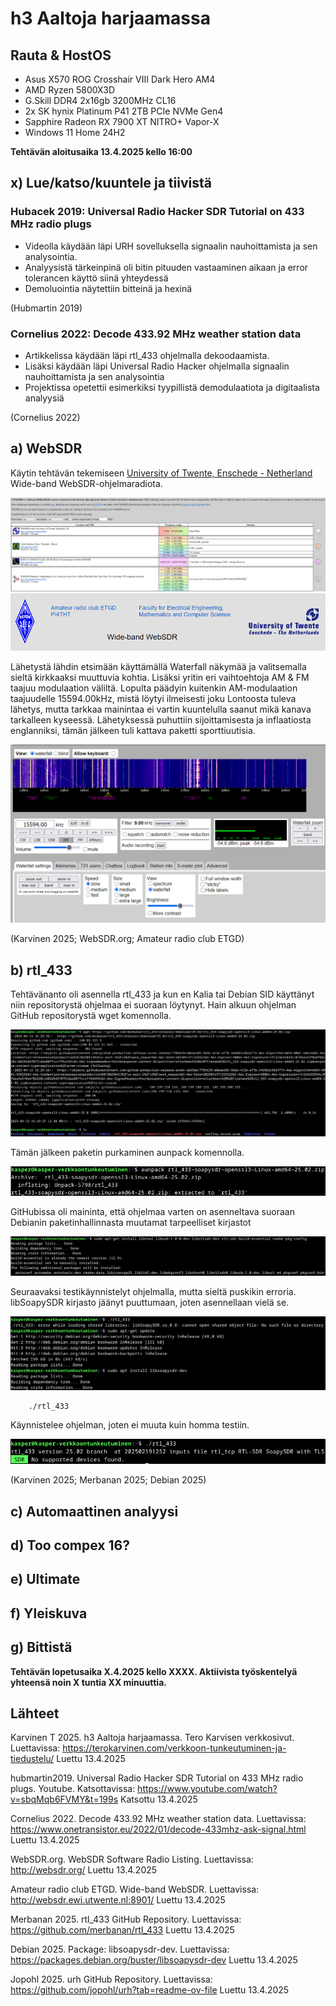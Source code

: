 # h3 Aaltoja harjaamassa

## Rauta & HostOS

- Asus X570 ROG Crosshair VIII Dark Hero AM4
- AMD Ryzen 5800X3D
- G.Skill DDR4 2x16gb 3200MHz CL16
- 2x SK hynix Platinum P41 2TB PCIe NVMe Gen4
- Sapphire Radeon RX 7900 XT NITRO+ Vapor-X
- Windows 11 Home 24H2

**Tehtävän aloitusaika 13.4.2025 kello 16:00**

## x) Lue/katso/kuuntele ja tiivistä

### Hubacek 2019: Universal Radio Hacker SDR Tutorial on 433 MHz radio plugs
- Videolla käydään läpi URH sovelluksella signaalin nauhoittamista ja sen analysointia.
- Analyysistä tärkeinpinä oli bitin pituuden vastaaminen aikaan ja error tolerancen käyttö siinä yhteydessä
- Demoluointia näytettiin bitteinä ja hexinä

(Hubmartin 2019)
### Cornelius 2022: Decode 433.92 MHz weather station data
- Artikkelissa käydään läpi rtl_433 ohjelmalla dekoodaamista. 
- Lisäksi käydään läpi Universal Radio Hacker ohjelmalla signaalin nauhoittamista ja sen analysointia
- Projektissa opetettii esimerkiksi tyypillistä demodulaatiota ja digitaalista analyysiä

(Cornelius 2022)
## a) WebSDR
Käytin tehtävän tekemiseen [University of Twente, Enschede - Netherland](http://websdr.ewi.utwente.nl:8901/) Wide-band WebSDR-ohjelmaradiota.

![K1](1.png)
![K2](2.png)

Lähetystä lähdin etsimään käyttämällä Waterfall näkymää ja valitsemalla sieltä kirkkaaksi muuttuvia kohtia. Lisäksi yritin eri vaihtoehtoja AM & FM taajuu modulaation väliltä. Lopulta päädyin kuitenkin AM-modulaation taajuudelle 15594.00kHz, mistä löytyi ilmeisesti joku Lontoosta tuleva lähetys, mutta tarkkaa mainintaa ei vartin kuuntelulla saanut mikä kanava tarkalleen kyseessä. Lähetyksessä puhuttiin sijoittamisesta ja inflaatiosta englanniksi, tämän jälkeen tuli kattava paketti sporttiuutisia.

![K3](3.png)

(Karvinen 2025; WebSDR.org; Amateur radio club ETGD)
## b) rtl_433
Tehtävänanto oli asennella rtl_433 ja kun en Kalia tai Debian SID käyttänyt niin repositorystä ohjelmaa ei suoraan löytynyt. Hain alkuun ohjelman GitHub repositorystä wget komennolla.

![K4](4.png)

Tämän jälkeen paketin purkaminen aunpack komennolla.

![K5](5.png)

GitHubissa oli maininta, että ohjelmaa varten on asenneltava suoraan Debianin paketinhallinnasta muutamat tarpeelliset kirjastot

![K6](6.png)

Seuraavaksi testikäynnistelyt ohjelmalla, mutta sieltä puskikin erroria. libSoapySDR kirjasto jäänyt puuttumaan, joten asennellaan vielä se.

![K7](7.png)

        ./rtl_433
Käynnistelee ohjelman, joten ei muuta kuin homma testiin. 

![K8](8.png)

(Karvinen 2025; Merbanan 2025; Debian 2025)
## c) Automaattinen analyysi


## d) Too compex 16?

## e) Ultimate

## f) Yleiskuva

## g) Bittistä

**Tehtävän lopetusaika X.4.2025 kello XXXX. Aktiivista työskentelyä yhteensä noin X tuntia XX minuuttia.**

## Lähteet
Karvinen T 2025. h3 Aaltoja harjaamassa. Tero Karvisen verkkosivut. Luettavissa: https://terokarvinen.com/verkkoon-tunkeutuminen-ja-tiedustelu/ Luettu 13.4.2025

hubmartin2019. Universal Radio Hacker SDR Tutorial on 433 MHz radio plugs. Youtube. Katsottavissa: https://www.youtube.com/watch?v=sbqMqb6FVMY&t=199s Katsottu 13.4.2025

Cornelius 2022. Decode 433.92 MHz weather station data. Luettavissa: https://www.onetransistor.eu/2022/01/decode-433mhz-ask-signal.html Luettu 13.4.2025

WebSDR.org. WebSDR Software Radio Listing. Luettavissa: http://websdr.org/ Luettu 13.4.2025

Amateur radio club ETGD. Wide-band WebSDR. Luettavissa: http://websdr.ewi.utwente.nl:8901/ Luettu 13.4.2025

Merbanan 2025. rtl_433 GitHub Repository. Luettavissa: https://github.com/merbanan/rtl_433 Luettu 13.4.2025

Debian 2025. Package: libsoapysdr-dev. Luettavissa: https://packages.debian.org/buster/libsoapysdr-dev Luettu 13.4.2025

Jopohl 2025. urh GitHub Repository. Luettavissa: https://github.com/jopohl/urh?tab=readme-ov-file Luettu 13.4.2025

